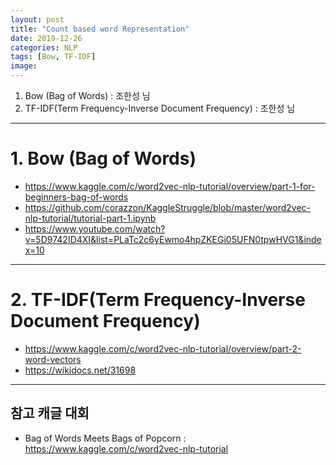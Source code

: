 ```yaml
---
layout: post
title: "Count based word Representation"
date: 2019-12-26
categories: NLP
tags: [Bow, TF-IDF]
image:
---
```


1. Bow (Bag of Words) : 조한성 님
2. TF-IDF(Term Frequency-Inverse Document Frequency) : 조한성 님

***

# 1. Bow (Bag of Words)
- https://www.kaggle.com/c/word2vec-nlp-tutorial/overview/part-1-for-beginners-bag-of-words
- https://github.com/corazzon/KaggleStruggle/blob/master/word2vec-nlp-tutorial/tutorial-part-1.ipynb
- https://www.youtube.com/watch?v=5D9742ID4XI&list=PLaTc2c6yEwmo4hpZKEGi05UFN0tpwHVG1&index=10

***

# 2. TF-IDF(Term Frequency-Inverse Document Frequency)
- https://www.kaggle.com/c/word2vec-nlp-tutorial/overview/part-2-word-vectors
- https://wikidocs.net/31698

***

## 참고 캐글 대회
- Bag of Words Meets Bags of Popcorn : https://www.kaggle.com/c/word2vec-nlp-tutorial
